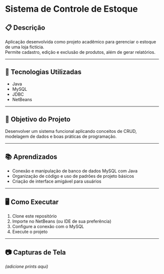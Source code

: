 # Sistema de Controle de Estoque

## 📋 Descrição
Aplicação desenvolvida como projeto acadêmico para gerenciar o estoque de uma loja fictícia.  
Permite cadastro, edição e exclusão de produtos, além de gerar relatórios.

---

## 🚀 Tecnologias Utilizadas
- Java
- MySQL
- JDBC
- NetBeans

---

## 🎯 Objetivo do Projeto
Desenvolver um sistema funcional aplicando conceitos de CRUD, modelagem de dados e boas práticas de programação.

---

## 📚 Aprendizados
- Conexão e manipulação de banco de dados MySQL com Java
- Organização de código e uso de padrões de projeto básicos
- Criação de interface amigável para usuários

---

## 🖥️ Como Executar
1. Clone este repositório
2. Importe no NetBeans (ou IDE de sua preferência)
3. Configure a conexão com o MySQL
4. Execute o projeto

---

## 📷 Capturas de Tela
*(adicione prints aqui)*
